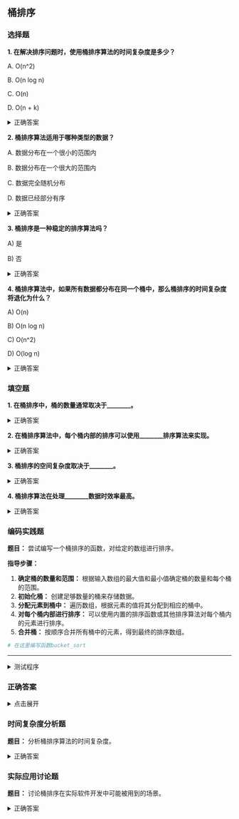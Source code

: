 ## 桶排序

### 选择题

**1. 在解决排序问题时，使用桶排序算法的时间复杂度是多少？**

A. O(n^2)

B. O(n log n)

C. O(n)

D. O(n + k)

<details>
  <summary>正确答案</summary>答案：D. O(n + k)
</details>

**2. 桶排序算法适用于哪种类型的数据？**

A. 数据分布在一个很小的范围内

B. 数据分布在一个很大的范围内

C. 数据完全随机分布

D. 数据已经部分有序

<details>
  <summary>正确答案</summary>答案：A. 数据分布在一个很小的范围内
</details>

**3. 桶排序是一种稳定的排序算法吗？**

A) 是

B) 否

<details>
  <summary>正确答案</summary>答案：A) 是
</details>

**4. 桶排序算法中，如果所有数据都分布在同一个桶中，那么桶排序的时间复杂度将退化为什么？**

A) O(n)

B) O(n log n)

C) O(n^2)

D) O(log n)

<details>
  <summary>正确答案</summary>答案：C) O(n^2)
</details>


### 填空题

**1. 在桶排序中，桶的数量通常取决于________。**
<details>
  <summary>正确答案</summary>答案： 数据的范围和分布
</details>

**2. 在桶排序算法中，每个桶内部的排序可以使用________排序算法来实现。**
<details>
  <summary>正确答案</summary>答案： 任何比较排序算法，如快速排序、归并排序等
</details>

**3. 桶排序的空间复杂度取决于________。**
<details>
  <summary>正确答案</summary>答案： 桶的数量和桶内元素的数量
</details>

**4. 桶排序算法在处理________数据时效率最高。**
<details>
  <summary>正确答案</summary>答案： 均匀分布
</details>


### 编码实践题

**题目：** 尝试编写一个桶排序的函数，对给定的数组进行排序。

**指导步骤：**

1. **确定桶的数量和范围：** 根据输入数组的最大值和最小值确定桶的数量和每个桶的范围。
2. **初始化桶：** 创建足够数量的桶来存储数据。
3. **分配元素到桶中：** 遍历数组，根据元素的值将其分配到相应的桶中。
4. **对每个桶内部进行排序：** 可以使用内置的排序函数或其他排序算法对每个桶内的元素进行排序。
5. **合并桶：** 按顺序合并所有桶中的元素，得到最终的排序数组。

```python
# 在这里编写函数bucket_sort
```

---

<details>
  <summary>测试程序</summary>

```python
def test_bucket_sort():
    test_cases = [
        ([3, 1, 2, 4, 5], [1, 2, 3, 4, 5]),
        ([1, 4, 2, 8, 5, 7], [1, 2, 4, 5, 7, 8]),
        ([6, 5, 3, 1, 8, 7, 2, 4], [1, 2, 3, 4, 5, 6, 7, 8]),
        ([], []),
    ]

    for i, (nums, expected) in enumerate(test_cases):
        result = bucket_sort(nums)
        assert result == expected, f"Test case {i+1} failed: expected {expected}, got {result}"
        print(f"Test case {i+1} passed.")

if __name__ == "__main__":
    test_bucket_sort()
```
</details>

### 正确答案

<details>
  <summary>点击展开</summary>

```python
def bucket_sort(arr, num_buckets=None):
    if not arr:
        return []

    min_val, max_val = min(arr), max(arr)
    num_buckets = num_buckets or int(len(arr) ** 0.5)
    bucket_range = (max_val - min_val) / num_buckets

    buckets = [[] for _ in range(num_buckets)]
    for num in arr:
        bucket_index = min(num_buckets - 1, int((num - min_val) // bucket_range))
        buckets[bucket_index].append(num)

    return [num for bucket in (sorted(bucket) for bucket in buckets) for num in bucket]
```
</details>


### 时间复杂度分析题

**题目：** 分析桶排序算法的时间复杂度。

<details>
  <summary>正确答案</summary>答案：桶排序的平均时间复杂度是 O(n + k)，其中 n 是数组长度，k 是桶的数量。在最佳情况下，每个桶包含的元素数量均匀，时间复杂度接近 O(n)。在最坏的情况下，所有元素都分布在同一个桶中，时间复杂度退化为 O(n^2)。
</details>

### 实际应用讨论题

**题目：** 讨论桶排序在实际软件开发中可能被用到的场景。

<details>
  <summary>正确答案</summary>可能的答案：桶排序适用于数据量大且分布均匀的场景，如大数据排序、数据库查询优化、图像处理中的颜色排序、统计分析等领域。
</details>